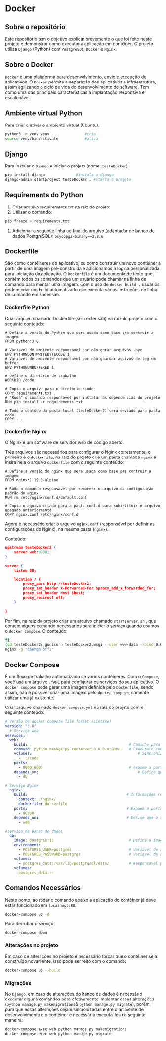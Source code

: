 # Docker

## Sobre o repositório

Este repositório tem o objetivo explicar brevemente o que foi feito neste projeto e demonstrar como executar a aplicação em contêiner. O projeto utiliza `Django` (Python) com `PostgreSQL`, `Docker` e `Nginx`. 

## Sobre o Docker

`Docker` é uma plataforma para desenvolvimento, envio e execução de aplicativos. O
`Docker` permite a separação dos aplicativos e infraestrutura, assim agilizando o ciclo
de vida do desenvolvimento de software. Tem como uma das principais características a implantação responsiva e escalonável.

## Ambiente virtual Python

Para criar e ativar o ambiente virtual (Ubuntu).

```bash
python3 -m venv venv				#cria
source venv/bin/activate			#ativa
```

## Django

Para instalar o `Django` e iniciar o projeto (nome: `testeDocker`)

```bash
pip install django				#instala o django
django-admin startproject testeDocker .	#starta o projeto
```

## Requirements do Python

1. Criar arquivo requirements.txt na raiz do projeto
2. Utilizar o comando:

```bash
pip freeze > requirements.txt
```

1. Adicionar a seguinte linha ao final do arquivo (adaptador de banco de dados PostgreSQL): `psycopg2-binary==2.8.6`

## Dockerfile

São como contêineres do aplicativo, ou como construir um novo contêiner a partir de uma imagem pré-construída e adicionamos à lógica personalizada para iniciação da aplicação. O `Dockerfile` é um documento de texto que contém todos os comandos que um usuário pode chamar na linha de comando para montar uma imagem. Com o uso de `docker build .` usuários podem criar um build automatizado que executa várias instruções de linha de comando em sucessão.

### Dockerfile Python

Criar arquivo chamado Dockerfile (sem extensão) na raiz do projeto com o seguinte conteúdo:

```docker
# Define a versão do Python que sera usada como base pra contruir a imagem
FROM python:3.8			

# Variavel de ambiente responsavel por não gerar arquivos .pyc
ENV PYTHONDONTWRITEBYTECODE 1		
# Variavel de ambiente responsavel por não guardar aquivos de log em buffer
ENV PYTHONUNBUFFERED 1	

# Define o diretório de trabalho		
WORKDIR /code

# Copia o arquivo para o diretório /code
COPY requirements.txt .
# "Roda" o comando responsavel por instalar as dependências do projeto
RUN pip install -r requirements.txt

# Todo o contúdo da pasta local (testeDocker2) será enviado para pasta code
COPY . .
```

### Dockerfile Nginx

O Nginx é um software de servidor web de código aberto.

Três arquivos são necessários para  configurar o Nginx corretamente, o primeiro é o `dockerfile`, na raiz do projeto crie um pasta chamada `nginx` e insira nela o arquivo `dockerfile` com o seguinte conteúdo:

```docker
# Define a versão do nginx que sera usada como base pra contruir a imagem
FROM nginx:1.19.0-alpine

# Roda o comando responsavel por removerr o arquivo de configuração padrão do Nginx
RUN rm /etc/nginx/conf.d/default.conf

# Copia o aquivo citado para a pasta conf.d para subistituir o arquivo apagado anteriormente
COPY nginx.conf /etc/nginx/conf.d
```

Agora é necessário criar o arquivo `nginx.conf` (responsável por definir as configurações do Nginx), na mesma pasta (`nginx`).

Conteúdo:

```json
upstream testeDocker2 {
    server web:8000;
}

server {
    listen 80;

    location / {
        proxy_pass http://testeDocker2;
        proxy_set_header X-Forwarded-For $proxy_add_x_forwarded_for;
        proxy_set_header Host $host;
        proxy_redirect off;
    }

}
```

Por fim, na raiz do projeto criar um arquivo chamado `startserver.sh` , que contem alguns comando necessários para iniciar o serviço quando usamos o `docker compose`. O conteúdo: 

```bash
fi
(cd testeDocker2; gunicorn testeDocker2.wsgi --user www-data --bind 0.0.0.0:8000 --workers 3 --timeout 180) &
nginx -g "daemon off;"
```

## Docker Compose

É um fluxo de trabalho automatizado de vários contêineres. Com o `Compose`, você usa um arquivo `.YAML` para configurar os serviços do seu aplicativo. O `docker compose` pode gerar uma imagem definida pelo `Dockerfile`, sendo assim, não é possível criar uma imagem pelo `docker compose`, somente utilizar uma já existente.

Criar arquivo chamado `docker-compose.yml` na raiz do projeto com o seguinte conteúdo:

```yaml
# Versão do docker compose file format (sintaxe)
version: "3.8"
  # Serviço web
services:
  web:                                                   
    build: .                                            # Caminho para o construir a aplicação 
    command: python manage.py runserver 0.0.0.0:8000    # Executa o comando de inicialização do django
    volumes:                                                # Sincroniza os arquivos da aplicação com os do Docker 
      - .:/code
    ports:
      - 8000:8000                                       # expoem a porta 8000 (padão django)        
    depends_on:                                             # Define que o seriço web depende do serviço DB, logo o serviço DB sera inicializado antes do web
      - db

# Serviço Nginx
  nginx:
    build:                                             # Informações referentes ao build do ngnx 
      context: ./nginx/                                 
      dockerfile: dockerfile
    ports:                                             # Expoem a porta 80 (padrão Nginx)
      - 80:80
    depends_on:                                        # Define que o serviço nginx depende o web, logo sera executado após o serviço web
      - web

#serviço do Banco de dados 
  db:
    image: postgres:13                                  # Define a imagem base do baco de dados 
    environment:
      - POSTGRES_USER=postgres                          # Variavel de ambiente que define o usuário do banco
      - POSTGRES_PASSWORD=postgres                      # Variavel de ambiente que define a senha do banco
    volumes:
      - postgres_data:/var/lib/postgresql/data/         # Responsavel por fazer com que os dados do banco persistam 
    volumes:
      postgres_data:--
```

## Comandos Necessários

Neste ponto, ao rodar o comando abaixo a aplicação do contêiner já deve estar funcionado em `localhost:80`.

```bash
docker-compose up -d
```

Para derrubar o serviço: 

```bash
docker-compose down
```

### Alterações no projeto

Em caso de alterações no projeto é necessário forçar que o contêiner seja construído novamente, isso pode ser feito com o comando:

```bash
docker-compose up --build
```

### Migrações

No `Django`, em caso de alterações do banco de dados é necessário executar alguns comandos para efetivamente implantar essas alterações (`python manage.py makemigrations`& `python manage.py migrate`), porém, para que essas alterações sejam sincronizadas entre o ambiente de desenvolvimento e o contêiner é necessário executa-los da seguinte maneira:

```bash
docker-compose exec web python manage.py makemigrations
docker-compose exec web python manage.py migrate
```
